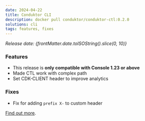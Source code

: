 ```yaml
---
date: 2024-04-22
title: Conduktor CLI
description: docker pull conduktor/conduktor-ctl:0.2.0
solutions: cli
tags: features, fixes
---
```


*Release date: {frontMatter.date.toISOString().slice(0, 10)}*

### Features
- This release is **only compatible with Console 1.23 or above**
- Made CTL work with complex path 
- Set CDK-CLIENT header to improve analytics

### Fixes
- Fix for adding `prefix X-` to custom header

[Find out more](https://github.com/conduktor/ctl/releases/tag/0.2.0/).

